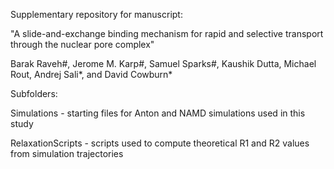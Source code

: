 Supplementary repository for manuscript:

"A slide-and-exchange binding mechanism for rapid and selective transport through the nuclear pore complex"

Barak Raveh#, Jerome M. Karp#, Samuel Sparks#, Kaushik Dutta, Michael Rout,  Andrej Sali*, and David Cowburn*


Subfolders:

  Simulations       - starting files for Anton and NAMD simulations used in this study

  RelaxationScripts - scripts used to compute theoretical R1 and R2 values from simulation trajectories
